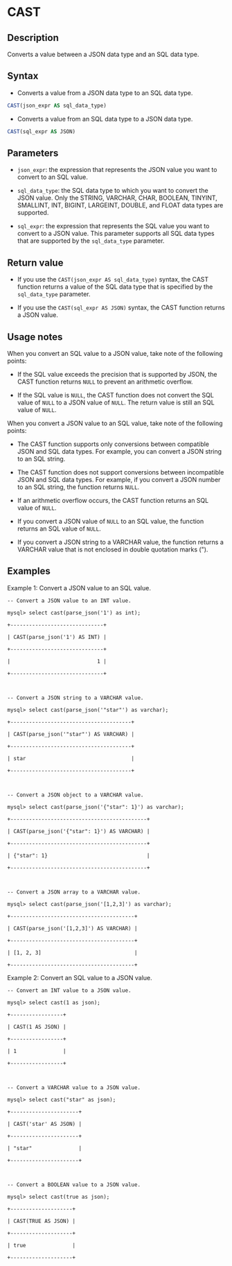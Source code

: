 # CAST

## Description

Converts a value between a JSON data type and an SQL data type.

## Syntax

- Converts a value from a JSON data type to an SQL data type.

```SQL
CAST(json_expr AS sql_data_type)
```

- Converts a value from an SQL data type to a JSON data type.

```SQL
CAST(sql_expr AS JSON)
```

## Parameters

- `json_expr`: the expression that represents the JSON value you want to convert to an SQL value.

- `sql_data_type`: the SQL data type to which you want to convert the JSON value. Only the STRING, VARCHAR, CHAR, BOOLEAN, TINYINT, SMALLINT, INT, BIGINT, LARGEINT, DOUBLE, and FLOAT data types are supported.

- `sql_expr`: the expression that represents the SQL value you want to convert to a JSON value. This parameter supports all SQL data types that are supported by the `sql_data_type` parameter.

## Return value

- If you use the `CAST(json_expr AS sql_data_type)` syntax, the CAST function returns a value of the SQL data type that is specified by the `sql_data_type` parameter.

- If you use the `CAST(sql_expr AS JSON)` syntax, the CAST function returns a JSON value.

## Usage notes

When you convert an SQL value to a JSON value, take note of the following points:

- If the SQL value exceeds the precision that is supported by JSON, the CAST function returns `NULL` to prevent an arithmetic overflow.

- If the SQL value is `NULL`, the CAST function does not convert the SQL value of `NULL` to a JSON value of `NULL`. The return value is still an SQL value of `NULL`.

When you convert a JSON value to an SQL value, take note of the following points:

- The CAST function supports only conversions between compatible JSON and SQL data types. For example, you can convert a JSON string to an SQL string.

- The CAST function does not support conversions between incompatible JSON and SQL data types. For example, if you convert a JSON number to an SQL string, the function returns `NULL`.

- If an arithmetic overflow occurs, the CAST function returns an SQL value of `NULL`.

- If you convert a JSON value of `NULL` to an SQL value, the function returns an SQL value of `NULL`.

- If you convert a JSON string to a VARCHAR value, the function returns a VARCHAR value that is not enclosed in double quotation marks (").

## Examples

Example 1: Convert a JSON value to an SQL value.

```Plain%20Text
-- Convert a JSON value to an INT value.

mysql> select cast(parse_json('1') as int);

+------------------------------+

| CAST(parse_json('1') AS INT) |

+------------------------------+

|                            1 |

+------------------------------+



-- Convert a JSON string to a VARCHAR value.

mysql> select cast(parse_json('"star"') as varchar);

+---------------------------------------+

| CAST(parse_json('"star"') AS VARCHAR) |

+---------------------------------------+

| star                                  |

+---------------------------------------+



-- Convert a JSON object to a VARCHAR value.

mysql> select cast(parse_json('{"star": 1}') as varchar);

+--------------------------------------------+

| CAST(parse_json('{"star": 1}') AS VARCHAR) |

+--------------------------------------------+

| {"star": 1}                                |

+--------------------------------------------+



-- Convert a JSON array to a VARCHAR value.

mysql> select cast(parse_json('[1,2,3]') as varchar);

+----------------------------------------+

| CAST(parse_json('[1,2,3]') AS VARCHAR) |

+----------------------------------------+

| [1, 2, 3]                              |

+----------------------------------------+
```

Example 2: Convert an SQL value to a JSON value.

```Plain%20Text
-- Convert an INT value to a JSON value.

mysql> select cast(1 as json);

+-----------------+

| CAST(1 AS JSON) |

+-----------------+

| 1               |

+-----------------+



-- Convert a VARCHAR value to a JSON value.

mysql> select cast("star" as json);

+----------------------+

| CAST('star' AS JSON) |

+----------------------+

| "star"               |

+----------------------+



-- Convert a BOOLEAN value to a JSON value.

mysql> select cast(true as json);

+--------------------+

| CAST(TRUE AS JSON) |

+--------------------+

| true               |

+--------------------+
```
